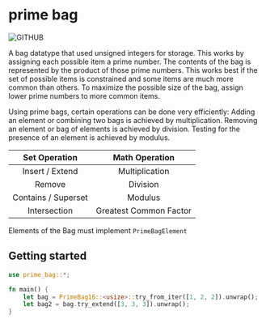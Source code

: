 # prime bag

![GITHUB](https://img.shields.io/github/last-commit/wainwrightmark/prime_bag)

A bag datatype that used unsigned integers for storage.
This works by assigning each possible item a prime number.
The contents of the bag is represented by the product of those prime numbers.
This works best if the set of possible items is constrained and some items are much more common than others.
To maximize the possible size of the bag, assign lower prime numbers to more common items.

Using prime bags, certain operations can be done very efficiently:
Adding an element or combining two bags is achieved by multiplication.
Removing an element or bag of elements is achieved by division.
Testing for the presence of an element is achieved by modulus.

|    Set Operation    |     Math Operation     |
| :-----------------: | :--------------------: |
|   Insert / Extend   |     Multiplication     |
|       Remove        |        Division        |
| Contains / Superset |        Modulus         |
|    Intersection     | Greatest Common Factor |

Elements of the Bag must implement `PrimeBagElement`


## Getting started

```rust
use prime_bag::*;

fn main() {
    let bag = PrimeBag16::<usize>::try_from_iter([1, 2, 2]).unwrap();
    let bag2 = bag.try_extend([3, 3, 3]).unwrap();
}
```